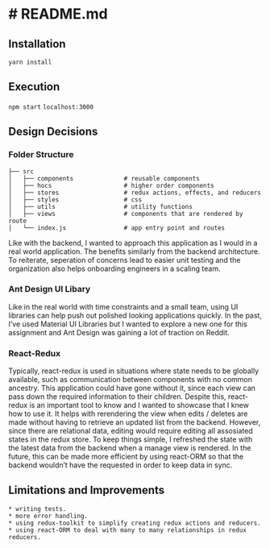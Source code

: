 # # README.md
## Installation
`yarn install`

## Execution
`npm start`
`localhost:3000`

## Design Decisions

### Folder Structure

    ├── src                   
    │   ├── components          	# reusable components
    │   ├── hocs          			# higher order components
    │   ├── stores         			# redux actions, effects, and reducers
    │   ├── styles         			# css
    │   ├── utils         			# utility functions
    │   ├── views         			# components that are rendered by route
    │   └── index.js				# app entry point and routes  

Like with the backend, I wanted to approach this application as I would in a real world application. The benefits similarly from the backend architecture. To reiterate, seperation of concerns lead to easier unit testing and the organization also helps onboarding engineers in a scaling team.

### Ant Design UI Libary 

Like in the real world with time constraints and a small team, using UI libraries can help push out polished looking applications quickly. In the past, I’ve used Material UI Libraries but I wanted to explore a new one for this assignment and Ant Design was gaining a lot of traction on Reddit.

### React-Redux

Typically, react-redux is used in situations where state needs to be globally available, such as communication between components with no common ancestry. This application could have gone without it, since each view can pass down the required information to their children. Despite this, react-redux is an important tool to know and I wanted to showcase that I knew how to use it. It helps with rerendering the view when edits / deletes are made without having to retrieve an updated list from the backend. However, since there are relational data, editing would require editing all assosiated states in the redux store. To keep things simple, I refreshed the state with the latest data from the backend when a manage view is rendered. In the future, this can be made more efficient by using react-ORM so that the backend wouldn’t have the requested in order to keep data in sync.

## Limitations and Improvements

	* writing tests.
	* more error handling.
	* using redux-toolkit to simplify creating redux actions and reducers.
	* using react-ORM to deal with many to many relationships in redux reducers.


